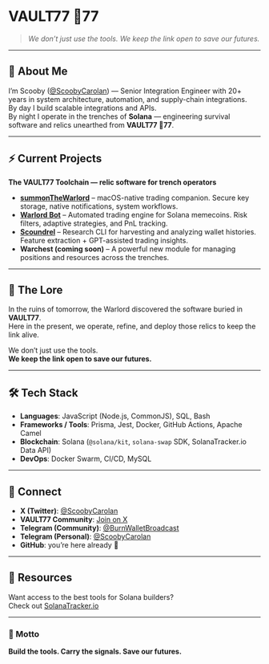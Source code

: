 # VAULT77 🔐77  

> *We don’t just use the tools. We keep the link open to save our futures.*  

---

## 👋 About Me  
I’m Scooby ([@ScoobyCarolan](https://x.com/ScoobyCarolan)) — Senior Integration Engineer with 20+ years in system architecture, automation, and supply-chain integrations.  
By day I build scalable integrations and APIs.  
By night I operate in the trenches of **Solana** — engineering survival software and relics unearthed from **VAULT77 🔐77**.  

---

## ⚡ Current Projects  

**The VAULT77 Toolchain — relic software for trench operators**  

- **[summonTheWarlord](https://github.com/monthviewsales/summonTheWarlord)** – macOS-native trading companion. Secure key storage, native notifications, system workflows.  
- **[Warlord Bot](#)** – Automated trading engine for Solana memecoins. Risk filters, adaptive strategies, and PnL tracking.  
- **[Scoundrel](https://github.com/monthviewsales/scoundrel)** – Research CLI for harvesting and analyzing wallet histories. Feature extraction + GPT-assisted trading insights.  
- **Warchest (coming soon)** – A powerful new module for managing positions and resources across the trenches.  

---

## 🌌 The Lore  
In the ruins of tomorrow, the Warlord discovered the software buried in **VAULT77**.  
Here in the present, we operate, refine, and deploy those relics to keep the link alive.  

We don’t just use the tools.  
**We keep the link open to save our futures.**  

---

## 🛠️ Tech Stack  
- **Languages**: JavaScript (Node.js, CommonJS), SQL, Bash  
- **Frameworks / Tools**: Prisma, Jest, Docker, GitHub Actions, Apache Camel  
- **Blockchain**: Solana (`@solana/kit`, `solana-swap` SDK, SolanaTracker.io Data API)  
- **DevOps**: Docker Swarm, CI/CD, MySQL  

---

## 📡 Connect  
- **X (Twitter)**: [@ScoobyCarolan](https://x.com/ScoobyCarolan)  
- **VAULT77 Community**: [Join on X](https://x.com/i/communities/1962257350309650488)  
- **Telegram (Community)**: [@BurnWalletBroadcast](https://t.me/BurnWalletBroadcast)  
- **Telegram (Personal)**: [@ScoobyCarolan](https://t.me/ScoobyCarolan)  
- **GitHub**: you’re here already 👀  

---

## 🔑 Resources  
Want access to the best tools for Solana builders?  
Check out [SolanaTracker.io](https://www.solanatracker.io/?ref=0NGJ5PPN)  

---

### 🌟 Motto  
**Build the tools. Carry the signals. Save our futures.**
